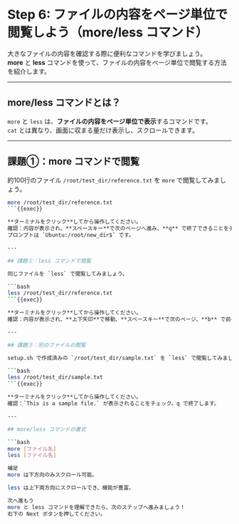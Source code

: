 # Step 6: ファイルの内容をページ単位で閲覧しよう（more/less コマンド）

大きなファイルの内容を確認する際に便利なコマンドを学びましょう。  
**more** と **less** コマンドを使って、ファイルの内容をページ単位で閲覧する方法を紹介します。

---

## more/less コマンドとは？

`more` と `less` は、**ファイルの内容をページ単位で表示**するコマンドです。  
`cat` とは異なり、画面に収まる量だけ表示し、スクロールできます。

---

## 課題①：more コマンドで閲覧

約100行のファイル `/root/test_dir/reference.txt` を `more` で閲覧してみましょう。

```bash
more /root/test_dir/reference.txt
```{{exec}}

**ターミナルをクリック**してから操作してください。  
確認：内容が表示され、**スペースキー**で次のページへ進み、**q** で終了できることをチェック。  
プロンプトは `Ubuntu:/root/new_dir$` です。

---

## 課題②：less コマンドで閲覧

同じファイルを `less` で閲覧してみましょう。

```bash
less /root/test_dir/reference.txt
```{{exec}}

**ターミナルをクリック**してから操作してください。  
確認：内容が表示され、**上下矢印**で移動、**スペースキー**で次のページ、**b** で前のページ、**q** で終了できることをチェック。

---

## 課題③：別のファイルの閲覧

setup.sh で作成済みの `/root/test_dir/sample.txt` を `less` で閲覧してみましょう。

```bash
less /root/test_dir/sample.txt
```{{exec}}

**ターミナルをクリック**してから操作してください。  
確認：`This is a sample file.` が表示されることをチェック。q で終了します。

---

## more/less コマンドの書式

```bash
more [ファイル名]
less [ファイル名]

補足
more は下方向のみスクロール可能。

less は上下両方向にスクロールでき、機能が豊富。

次へ進もう
more と less コマンドを理解できたら、次のステップへ進みましょう！
右下の Next ボタンを押してください。
